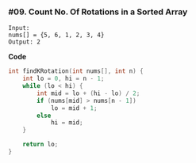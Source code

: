 ### #09. Count No. Of Rotations in a Sorted Array

```
Input:
nums[] = {5, 6, 1, 2, 3, 4}
Output: 2
```

**Code**
```cpp
int findKRotation(int nums[], int n) {
    int lo = 0, hi = n - 1;
    while (lo < hi) {
        int mid = lo + (hi - lo) / 2;
        if (nums[mid] > nums[n - 1])
            lo = mid + 1;
        else
            hi = mid;
    }

    return lo;
}
```
